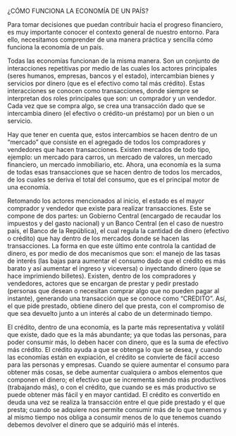 
¿CÓMO FUNCIONA LA ECONOMÍA DE UN PAÍS?

 Para tomar decisiones que puedan contribuir hacia el progreso financiero, es muy importante conocer el contexto general de nuestro entorno. Para ello, necesitamos comprender de una manera práctica y sencilla cómo funciona la economía de un país.

Todas las economías funcionan de la misma manera. Son un conjunto de interacciones repetitivas por medio de las cuales los actores principales (seres humanos, empresas, bancos y el estado),  intercambian bienes y servicios por dinero (que es el efectivo como tal más crédito). Estas interacciones se conocen como transacciones, donde siempre se interpretan dos roles principales que son: un comprador y un vendedor.  Cada vez que se compra algo, se crea una transacción dado que se intercambia dinero (el efectivo o crédito-un préstamo) por un bien o un servicio.

Hay que tener en cuenta que, estos intercambios se hacen dentro de un “mercado” que consiste en el agregado de todos los compradores y vendedores que hacen transacciones. Existen mercados de todo tipo, ejemplo: un mercado para carros, un mercado de valores, un mercado financiero, un mercado inmobiliario, etc. Ahora, una economía es la suma de todas esas transacciones que se hacen dentro de todos los mercados, de los cuales se deriva el total del consumo, que es el principal motor de una economía.

Retomando los actores mencionados al inicio, el estado es el mayor comprador y vendedor que existe para realizar transacciones. Este se compone de dos partes: un Gobierno Central (encargado de recaudar los impuestos y del gasto nacional) y un Banco Central (en el caso de nuestro país, el Banco de la República), el cual regula la cantidad de dinero (efectivo o crédito) que hay dentro de los mercados donde se hacen las transacciones. La forma en que este último ente controla la cantidad de dinero, es por medio de dos mecanismos que son: el manejo de las tasas de interés (las bajas para aumentar el consumo dado que el crédito es más barato y así aumentar el ingreso y viceversa) o inyectando dinero (que se hace imprimiendo billetes).
Existen, dentro de los compradores y vendedores, actores que se encargan de prestar y pedir prestado (personas que desean o necesitan comprar algo que no pueden pagar al instante), generando una transacción que se conoce como “CREDITO”. Así, el que pide prestado, obtiene dinero del que presta, con el compromiso de que sea devuelto junto a un interés al cabo de un determinado tiempo.

El crédito, dentro de una economía, es la parte más representativa y volátil que existe, dado que es la más abundante; ya que todas las personas, para poder consumir más, lo deben hacer con dinero, que es la suma de efectivo más crédito. El crédito ayuda a que se obtenga lo que se desea, y cuando las economías están en expiación, el crédito se convierte de fácil acceso para las personas y empresas. Cuando se quiere aumentar el consumo para obtener más cosas, se debe aumentar cualquiera o ambos elementos que componen el dinero; el efectivo que se incrementa siendo más productivos (trabajando más), o con el crédito, que cuando se es más productivo se puede obtener más fácil y en mayor cantidad. El crédito es convertido en deuda una vez se realiza la transacción entre el que pide prestado y el que presta; cuando se adquiere nos permite consumir más de lo que tenemos y al mismo tiempo nos obliga a consumir menos de lo que tenemos cuando debemos devolver el dinero que se adquirió más el interés.
